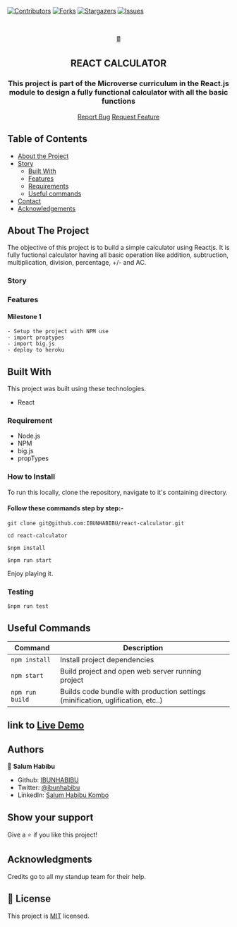 [![Contributors][contributors-shield]][contributors-url]
[![Forks][forks-shield]][forks-url]
[![Stargazers][stars-shield]][stars-url]
[![Issues][issues-shield]][issues-url]

<br />

<p align="center">
  <a href="git@github.com:IBUNHABIBU/react-calculator.git">
    <p align="center">🖩 </p>
  </a>

  <h2 align="center"> REACT CALCULATOR</h2>
  <h3 align="center"> This project is part of the Microverse curriculum in the React.js module to design a fully functional calculator with all the basic functions</h3>

  <p align="center">
    <a href="https://github.com/IBUNHABIBU/react-calculator/issues">Report Bug</a>
    <a href="https://github.com/IBUNHABIBU/react-calculator/issues">Request Feature</a>
  </p>
</p>

## Table of Contents

* [About the Project](#about-the-project)
* [Story](#story)
  * [Built With](#built-with)
  * [Features](#features)
  * [Requirements](#requirements)
  * [Useful commands](#useful-commands)
* [Contact](#Authors)
* [Acknowledgements](#Acknowledgements)

<!-- ABOUT THE PROJECT -->
## About The Project
The objective of this project is to build a simple calculator using Reactjs. It is fully fuctional calculator having all basic operation like addition, subtruction, multiplication, division, percentage, +/- and AC.

### Story

### Features

   #### Milestone 1

    - Setup the project with NPM use
    - import proptypes 
    - import big.js
    - deploy to heroku 


<!-- BUILD WITH -->
## Built With

This project was built using these technologies.
* React


### Requirement

- Node.js
- NPM
- big.js
- propTypes

### How to Install 

To run this locally, clone the repository, navigate to it's containing directory.

#### Follow these commands step by step:-

`
git clone git@github.com:IBUNHABIBU/react-calculator.git
`

`
cd react-calculator
`

 `$npm install `
 
 
 `$npm run start`
 
Enjoy playing it.

### Testing

 `$npm run test `


## Useful Commands

| Command | Description |
|---------|-------------|
| `npm install` | Install project dependencies |
| `npm start` | Build project and open web server running project |
| `npm run build` | Builds code bundle with production settings (minification, uglification, etc..) |

<!-- ### How to play -->

<!-- CONTACT -->


## link to  [Live Demo ](https://mathics.herokuapp.com/)

## Authors

👤 **Salum Habibu** 
    
* Github: [IBUNHABIBU](https://github.com/IBUNHABIBU)
* Twitter: [@ibunhabibu](https://twitter.com/Ibunhabibu)
* LinkedIn: [Salum Habibu Kombo](https://www.linkedin.com/in/salum-habibu/)

## Show your support

Give a :star: if you like this project!


## Acknowledgments
Credits go to  <!--Mr Christian Ceamatu who helped me when I'm stuck. -->
all my standup team for their help.

<!-- MARKDOWN LINKS & IMAGES -->
<!-- https://www.markdownguide.org/basic-syntax/#reference-style-links -->
[contributors-shield]: https://img.shields.io/github/contributors/IBUNHABIBU/react-calculator.svg?style=flat-square
[contributors-url]: https://github.com/IBUNHABIBU/react-calculator/graphs/contributors
[forks-shield]: https://img.shields.io/github/forks/IBUNHABIBU/react-calculator.svg?style=flat-square
[forks-url]: https://github.com/IBUNHABIBU/react-calculator/network/members
[stars-shield]: https://img.shields.io/github/stars/IBUNHABIBU/react-calculator.svg?style=flat-square
[stars-url]: https://github.com/IBUNHABIBU/react-calculator/stargazers
[issues-shield]: https://img.shields.io/github/issues/IBUNHABIBU/react-calculator.svg?style=flat-square
[issues-url]: https://github.com/IBUNHABIBU/react-calculator/issues

## 📝 License

This project is [MIT](https://opensource.org/licenses/MIT) licensed.
